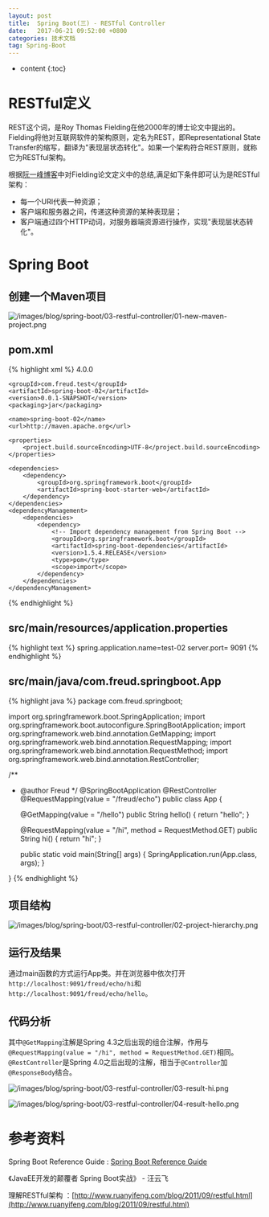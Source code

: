 ```yaml
---
layout: post
title:  Spring Boot(三) - RESTful Controller
date:   2017-06-21 09:52:00 +0800
categories: 技术文档
tag: Spring-Boot
---
```


* content
{:toc}


RESTful定义
==================

REST这个词，是Roy Thomas Fielding在他2000年的博士论文中提出的。Fielding将他对互联网软件的架构原则，定名为REST，即Representational State Transfer的缩写，翻译为"表现层状态转化"。如果一个架构符合REST原则，就称它为RESTful架构。

根据[阮一峰博客](http://www.ruanyifeng.com/blog/2011/09/restful.html)中对Fielding论文定义中的总结,满足如下条件即可认为是RESTful架构：

+ 每一个URI代表一种资源；
+ 客户端和服务器之间，传递这种资源的某种表现层；
+ 客户端通过四个HTTP动词，对服务器端资源进行操作，实现"表现层状态转化"。


Spring Boot
==================

创建一个Maven项目
------------------

![/images/blog/spring-boot/03-restful-controller/01-new-maven-project.png](/images/blog/spring-boot/03-restful-controller/01-new-maven-project.png)

pom.xml
------------------

{% highlight xml %}
<project xmlns="http://maven.apache.org/POM/4.0.0" xmlns:xsi="http://www.w3.org/2001/XMLSchema-instance"
	xsi:schemaLocation="http://maven.apache.org/POM/4.0.0 http://maven.apache.org/xsd/maven-4.0.0.xsd">
	<modelVersion>4.0.0</modelVersion>

	<groupId>com.freud.test</groupId>
	<artifactId>spring-boot-02</artifactId>
	<version>0.0.1-SNAPSHOT</version>
	<packaging>jar</packaging>

	<name>spring-boot-02</name>
	<url>http://maven.apache.org</url>

	<properties>
		<project.build.sourceEncoding>UTF-8</project.build.sourceEncoding>
	</properties>

	<dependencies>
		<dependency>
			<groupId>org.springframework.boot</groupId>
			<artifactId>spring-boot-starter-web</artifactId>
		</dependency>
	</dependencies>
	<dependencyManagement>
		<dependencies>
			<dependency>
				<!-- Import dependency management from Spring Boot -->
				<groupId>org.springframework.boot</groupId>
				<artifactId>spring-boot-dependencies</artifactId>
				<version>1.5.4.RELEASE</version>
				<type>pom</type>
				<scope>import</scope>
			</dependency>
		</dependencies>
	</dependencyManagement>
</project>
{% endhighlight %}

src/main/resources/application.properties
------------------

{% highlight text %}
spring.application.name=test-02
server.port= 9091
{% endhighlight %}

src/main/java/com.freud.springboot.App
------------------

{% highlight java %}
package com.freud.springboot;

import org.springframework.boot.SpringApplication;
import org.springframework.boot.autoconfigure.SpringBootApplication;
import org.springframework.web.bind.annotation.GetMapping;
import org.springframework.web.bind.annotation.RequestMapping;
import org.springframework.web.bind.annotation.RequestMethod;
import org.springframework.web.bind.annotation.RestController;

/**
 * @author Freud
 */
@SpringBootApplication
@RestController
@RequestMapping(value = "/freud/echo")
public class App {

	@GetMapping(value = "/hello")
	public String hello() {
		return "hello";
	}

	@RequestMapping(value = "/hi", method = RequestMethod.GET)
	public String hi() {
		return "hi";
	}

	public static void main(String[] args) {
		SpringApplication.run(App.class, args);
	}

}
{% endhighlight %}

项目结构
------------------

![/images/blog/spring-boot/03-restful-controller/02-project-hierarchy.png](/images/blog/spring-boot/03-restful-controller/02-project-hierarchy.png)

运行及结果
------------------

通过main函数的方式运行App类。并在浏览器中依次打开`http://localhost:9091/freud/echo/hi`和`http://localhost:9091/freud/echo/hello`。

代码分析
------------------

其中`@GetMapping`注解是Spring 4.3之后出现的组合注解，作用与`@RequestMapping(value = "/hi", method = RequestMethod.GET)`相同。`@RestController`是Spring 4.0之后出现的注解，相当于`@Controller`加`@ResponseBody`结合。

![/images/blog/spring-boot/03-restful-controller/03-result-hi.png](/images/blog/spring-boot/03-restful-controller/03-result-hi.png)

![/images/blog/spring-boot/03-restful-controller/04-result-hello.png](/images/blog/spring-boot/03-restful-controller/04-result-hello.png)


参考资料
==================

Spring Boot Reference Guide : [Spring Boot Reference Guide](http://docs.spring.io/spring-boot/docs/current-SNAPSHOT/reference/htmlsingle/)

《JavaEE开发的颠覆者 Spring Boot实战》 - 汪云飞

理解RESTful架构 ：[http://www.ruanyifeng.com/blog/2011/09/restful.html](http://www.ruanyifeng.com/blog/2011/09/restful.html)
